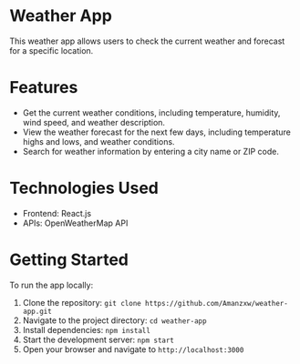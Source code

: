 # Weather App

This weather app allows users to check the current weather and forecast for a specific location.

# Features

- Get the current weather conditions, including temperature, humidity, wind speed, and weather description.
- View the weather forecast for the next few days, including temperature highs and lows, and weather conditions.
- Search for weather information by entering a city name or ZIP code.


# Technologies Used

- Frontend: React.js
- APIs: OpenWeatherMap API

# Getting Started

To run the app locally:

1. Clone the repository: `git clone https://github.com/Amanzxw/weather-app.git`
2. Navigate to the project directory: `cd weather-app`
3. Install dependencies: `npm install`
4. Start the development server: `npm start`
5. Open your browser and navigate to `http://localhost:3000`


